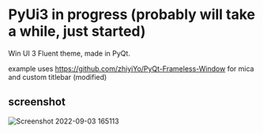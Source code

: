 # PyUi3 in progress (probably will take a while, just started)
Win UI 3 Fluent theme, made in PyQt.  
  
  
example uses https://github.com/zhiyiYo/PyQt-Frameless-Window for mica and custom titlebar (modified)
  
  
## screenshot  
![Screenshot 2022-09-03 165113](https://user-images.githubusercontent.com/97522577/188259512-b838f093-79eb-4f6e-964f-0e28f263f26d.png)
